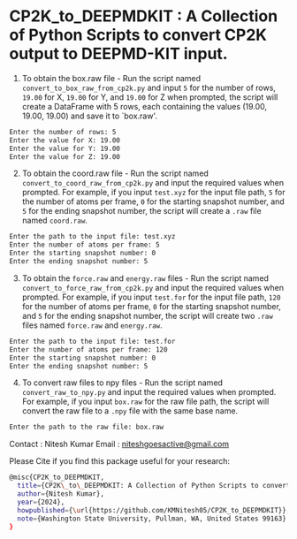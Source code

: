 # CP2K_to_DEEPMDKIT : A Collection of Python Scripts to convert CP2K output to DEEPMD-KIT input. 


1. To obtain the box.raw file -
   Run the script named `convert_to_box_raw_from_cp2k.py` and input `5` for the number of rows, `19.00` for X, `19.00` for Y, and `19.00` for Z when prompted, the script will create a DataFrame with 5 rows, each containing the values (19.00, 19.00, 19.00) and save it to `box.raw'.

```sh
Enter the number of rows: 5
Enter the value for X: 19.00
Enter the value for Y: 19.00
Enter the value for Z: 19.00
```

2. To obtain the coord.raw file -
   Run the script named `convert_to_coord_raw_from_cp2k.py` and input the required values when prompted. For example, if you input `test.xyz` for the input file path, `5` for the number of atoms per frame, `0` for the starting snapshot number, and `5` for the ending snapshot number, the script will create a `.raw` file named `coord.raw`.

```sh
Enter the path to the input file: test.xyz
Enter the number of atoms per frame: 5
Enter the starting snapshot number: 0
Enter the ending snapshot number: 5
```
   
3. To obtain the `force.raw` and `energy.raw` files -
   Run the script named `convert_to_force_raw_from_cp2k.py` and input the required values when prompted. For example, if you input `test.for` for the input file path, `120` for the number of atoms per frame, `0` for the starting snapshot number, and `5` for the ending snapshot number, the script will create two `.raw` files named `force.raw` and `energy.raw`.

```sh
Enter the path to the input file: test.for
Enter the number of atoms per frame: 120
Enter the starting snapshot number: 0
Enter the ending snapshot number: 5
```

4. To convert raw files to npy files -
   Run the script named `convert_raw_to_npy.py` and input the required values when prompted. For example, if you input `box.raw` for the raw file path, the script will convert the raw file to a `.npy` file with the same base name.

```sh
Enter the path to the raw file: box.raw
```

Contact : Nitesh Kumar 
Email : niteshgoesactive@gmail.com

Please Cite if you find this package useful for your research: 

```sh
@misc{CP2K_to_DEEPMDKIT,
  title={CP2K\_to\_DEEPMDKIT: A Collection of Python Scripts to convert CP2K output to DEEPMD-KIT input},
  author={Nitesh Kumar},
  year={2024},
  howpublished={\url{https://github.com/KMNitesh05/CP2K_to_DEEPMDKIT}},
  note={Washington State University, Pullman, WA, United States 99163}
}

```


